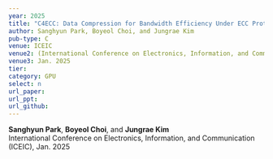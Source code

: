 ```yaml
---
year: 2025
title: "C4ECC: Data Compression for Bandwidth Efficiency Under ECC Protection in GPUs"
author: Sanghyun Park, Boyeol Choi, and Jungrae Kim
pub-type: C
venue: ICEIC
venue2: (International Conference on Electronics, Information, and Communication)
venue3: Jan. 2025
tier: 
category: GPU
select: n
url_paper:
url_ppt:
url_github:
---
```


**Sanghyun Park**, **Boyeol Choi**, and **Jungrae Kim** <br>
International Conference on Electronics, Information, and Communication (ICEIC), Jan. 2025
